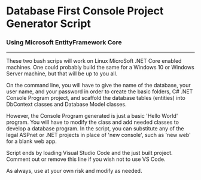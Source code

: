 <h1>Database First Console Project Generator Script</h1>
<h3>Using Microsoft EntityFramework Core</h3>
<hr>

<p>These two bash scrips will work on Linux MicroSoft .NET Core enabled machines.  One could probably build the same for 
a Windows 10 or Windows Server machine, but that will be up to you all.</p>
<p>On the command line, you will have to give the name of the database, your user name, and your password in order to 
create the basic folders, C# .NET Console Program project, and scaffold the database tables (entities) into DbContext classes and 
Database Model classes.</p>
<p>However, the Console Program generated is just a basic 'Hello World' program.  You will have to modify the class and add needed 
classes to develop a database program.  In the script, you can substitute any of the legal ASPnet or .NET projects in place of 'new 
console', such as 'new web' for a blank web app.</p>

<p>Script ends by loading Visual Studio Code and the just built project.  Comment out or remove this line if you 
wish not to use VS Code.</p>

<p>As always, use at your own risk and modify as needed.</p>

